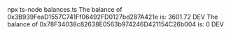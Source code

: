 <div id="termynal" data-termynal>
    <span data-ty="input"><span class="file-path"></span>npx ts-node balances.ts</span>
    <span data-ty>The balance of 0x3B939FeaD1557C741Ff06492FD0127bd287A421e is: 3601.72 DEV</span>
    <span data-ty>The balance of 0x78F34038c82638E0563b974246D421154C26b004 is: 0 DEV</span>
    <span data-ty="input"><span class="file-path"></span>
</div>
